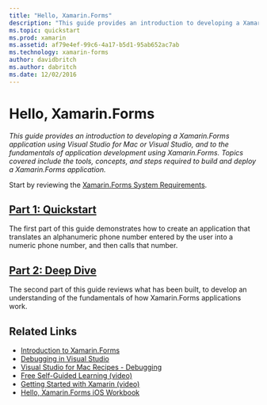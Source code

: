 ```yaml
---
title: "Hello, Xamarin.Forms"
description: "This guide provides an introduction to developing a Xamarin.Forms application using Visual Studio for Mac or Visual Studio, and to the fundamentals of application development using Xamarin.Forms."
ms.topic: quickstart
ms.prod: xamarin
ms.assetid: af79e4ef-99c6-4a17-b5d1-95ab652ac7ab
ms.technology: xamarin-forms
author: davidbritch
ms.author: dabritch
ms.date: 12/02/2016
---
```


# Hello, Xamarin.Forms

_This guide provides an introduction to developing a Xamarin.Forms application using Visual Studio for Mac or Visual Studio, and to the fundamentals of application development using Xamarin.Forms. Topics covered include the tools, concepts, and steps required to build and deploy a Xamarin.Forms application._

Start by reviewing the [Xamarin.Forms System Requirements](~/cross-platform/get-started/installation/index.md).

## [Part 1: Quickstart](~/xamarin-forms/get-started/hello-xamarin-forms/quickstart.md)

The first part of this guide demonstrates how to create an application that translates an alphanumeric phone number entered by the user into a numeric phone number, and then calls that number.

## [Part 2: Deep Dive](~/xamarin-forms/get-started/hello-xamarin-forms/deepdive.md)

The second part of this guide reviews what has been built, to develop an understanding of the fundamentals of how Xamarin.Forms applications work.


## Related Links

- [Introduction to Xamarin.Forms](~/xamarin-forms/get-started/introduction-to-xamarin-forms.md)
- [Debugging in Visual Studio](http://msdn.microsoft.com/library/k0k771bt%28v=vs.90%29.aspx)
- [Visual Studio for Mac Recipes - Debugging](https://developer.xamarin.com/recipes/cross-platform/ide/debugging/)
- [Free Self-Guided Learning (video)](https://university.xamarin.com/self-guided)
- [Getting Started with Xamarin (video)](https://developer.xamarin.com/videos/)
- [Hello, Xamarin.Forms iOS Workbook](https://developer.xamarin.com/workbooks/xamarin-forms/getting-started/GettingStartedWithXamarinForms-ios.workbook)
